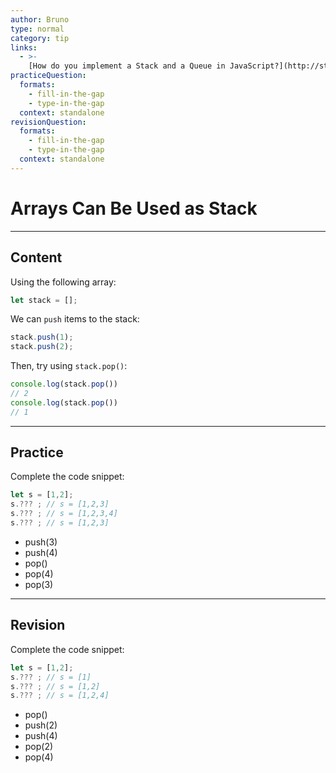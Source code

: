 ```yaml
---
author: Bruno
type: normal
category: tip
links:
  - >-
    [How do you implement a Stack and a Queue in JavaScript?](http://stackoverflow.com/questions/1590247){discussion}
practiceQuestion:
  formats:
    - fill-in-the-gap
    - type-in-the-gap
  context: standalone
revisionQuestion:
  formats:
    - fill-in-the-gap
    - type-in-the-gap
  context: standalone
---
```


# Arrays Can Be Used as Stack


---

## Content

Using the following array:

```js
let stack = [];
```

We can `push` items to the stack:

```js
stack.push(1);
stack.push(2);
```

Then, try using `stack.pop()`:

```js
console.log(stack.pop())
// 2
console.log(stack.pop())
// 1
```


---

## Practice

Complete the code snippet:

```javascript
let s = [1,2];
s.??? ; // s = [1,2,3]
s.??? ; // s = [1,2,3,4]
s.??? ; // s = [1,2,3]
```

- push(3)
- push(4)
- pop()
- pop(4)
- pop(3)


---

## Revision

Complete the code snippet:

```javascript
let s = [1,2];
s.??? ; // s = [1]
s.??? ; // s = [1,2]
s.??? ; // s = [1,2,4]
```

- pop()
- push(2)
- push(4)
- pop(2)
- pop(4)
 
